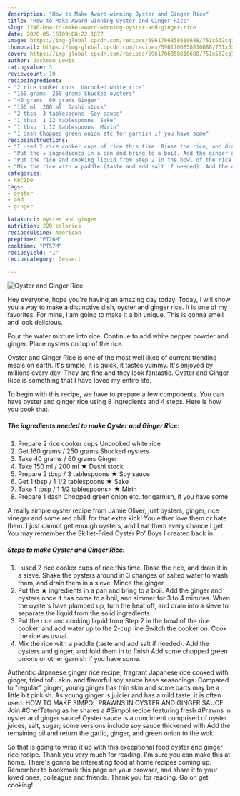```yaml
---
description: "How to Make Award-winning Oyster and Ginger Rice"
title: "How to Make Award-winning Oyster and Ginger Rice"
slug: 1240-how-to-make-award-winning-oyster-and-ginger-rice
date: 2020-05-16T09:08:22.187Z
image: https://img-global.cpcdn.com/recipes/5961706858610688/751x532cq70/oyster-and-ginger-rice-recipe-main-photo.jpg
thumbnail: https://img-global.cpcdn.com/recipes/5961706858610688/751x532cq70/oyster-and-ginger-rice-recipe-main-photo.jpg
cover: https://img-global.cpcdn.com/recipes/5961706858610688/751x532cq70/oyster-and-ginger-rice-recipe-main-photo.jpg
author: Jackson Lewis
ratingvalue: 3
reviewcount: 10
recipeingredient:
- "2 rice cooker cups  Uncooked white rice"
- "160 grams  250 grams Shucked oysters"
- "40 grams  60 grams Ginger"
- "150 ml  200 ml  Dashi stock"
- "2 tbsp  3 tablespoons  Soy sauce"
- "1 tbsp  1 12 tablespoons  Sake"
- "1 tbsp  1 12 tablespoons  Mirin"
- "1 dash Chopped green onion etc for garnish if you have some"
recipeinstructions:
- "I used 2 rice cooker cups of rice this time. Rinse the rice, and drain it in a sieve. Shake the oysters around in 3 changes of salted water to wash them, and drain them in a sieve. Mince the ginger."
- "Put the ★ ingredients in a pan and bring to a boil. Add the ginger and oysters once it has come to a boil, and simmer for 3 to 4 minutes. When the oysters have plumped up, turn the heat off, and drain into a sieve to separate the liquid from the solid ingredients."
- "Put the rice and cooking liquid from Step 2 in the bowl of the rice cooker, and add water up to the 2-cup line Switch the cooker on. Cook the rice as usual."
- "Mix the rice with a paddle (taste and add salt if needed). Add the oysters and ginger, and fold them in to finish Add some chopped green onions or other garnish if you have some."
categories:
- Recipe
tags:
- oyster
- and
- ginger

katakunci: oyster and ginger 
nutrition: 220 calories
recipecuisine: American
preptime: "PT26M"
cooktime: "PT57M"
recipeyield: "1"
recipecategory: Dessert

---
```



![Oyster and Ginger Rice](https://img-global.cpcdn.com/recipes/5961706858610688/751x532cq70/oyster-and-ginger-rice-recipe-main-photo.jpg)

Hey everyone, hope you're having an amazing day today. Today, I will show you a way to make a distinctive dish, oyster and ginger rice. It is one of my favorites. For mine, I am going to make it a bit unique. This is gonna smell and look delicious.

Pour the water mixture into rice. Continue to add white pepper powder and ginger. Place oysters on top of the rice.

Oyster and Ginger Rice is one of the most well liked of current trending meals on earth. It's simple, it is quick, it tastes yummy. It's enjoyed by millions every day. They are fine and they look fantastic. Oyster and Ginger Rice is something that I have loved my entire life.


To begin with this recipe, we have to prepare a few components. You can have oyster and ginger rice using 8 ingredients and 4 steps. Here is how you cook that.

<!--inarticleads1-->

##### The ingredients needed to make Oyster and Ginger Rice:

1. Prepare 2 rice cooker cups  Uncooked white rice
1. Get 160 grams / 250 grams Shucked oysters
1. Take 40 grams / 60 grams Ginger
1. Take 150 ml / 200 ml ★ Dashi stock
1. Prepare 2 tbsp / 3 tablespoons ★ Soy sauce
1. Get 1 tbsp / 1 1/2 tablespoons ★ Sake
1. Take 1 tbsp / 1 1/2 tablespoons&gt; ★ Mirin
1. Prepare 1 dash Chopped green onion etc. for garnish, if you have some


A really simple oyster recipe from Jamie Oliver, just oysters, ginger, rice vinegar and some red chilli for that extra kick! You either love them or hate them. I just cannot get enough oysters, and I eat them every chance I get. You may remember the Skillet-Fried Oyster Po&#39; Boys I created back in. 

<!--inarticleads2-->

##### Steps to make Oyster and Ginger Rice:

1. I used 2 rice cooker cups of rice this time. Rinse the rice, and drain it in a sieve. Shake the oysters around in 3 changes of salted water to wash them, and drain them in a sieve. Mince the ginger.
1. Put the ★ ingredients in a pan and bring to a boil. Add the ginger and oysters once it has come to a boil, and simmer for 3 to 4 minutes. When the oysters have plumped up, turn the heat off, and drain into a sieve to separate the liquid from the solid ingredients.
1. Put the rice and cooking liquid from Step 2 in the bowl of the rice cooker, and add water up to the 2-cup line Switch the cooker on. Cook the rice as usual.
1. Mix the rice with a paddle (taste and add salt if needed). Add the oysters and ginger, and fold them in to finish Add some chopped green onions or other garnish if you have some.


Authentic Japanese ginger rice recipe, fragrant Japanese rice cooked with ginger, fried tofu skin, and flavorful soy sauce base seasonings. Compared to &#34;regular&#34; ginger, young ginger has thin skin and some parts may be a little bit pinkish. As young ginger is juicier and has a mild taste, it is often used. HOW TO MAKE SIMPOL PRAWNS IN OYSTER AND GINGER SAUCE Join #ChefTatung as he shares a #Simpol recipe featuring fresh #Prawns in oyster and ginger sauce! Oyster sauce is a condiment comprised of oyster juices, salt, sugar; some versions include soy sauce thickened with Add the remaining oil and return the garlic, ginger, and green onion to the wok. 

So that is going to wrap it up with this exceptional food oyster and ginger rice recipe. Thank you very much for reading. I'm sure you can make this at home. There's gonna be interesting food at home recipes coming up. Remember to bookmark this page on your browser, and share it to your loved ones, colleague and friends. Thank you for reading. Go on get cooking!
